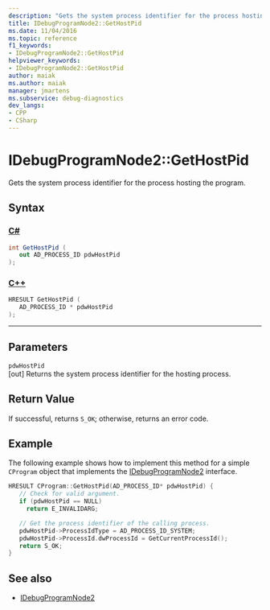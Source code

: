 ```yaml
---
description: "Gets the system process identifier for the process hosting the program."
title: IDebugProgramNode2::GetHostPid
ms.date: 11/04/2016
ms.topic: reference
f1_keywords:
- IDebugProgramNode2::GetHostPid
helpviewer_keywords:
- IDebugProgramNode2::GetHostPid
author: maiak
ms.author: maiak
manager: jmartens
ms.subservice: debug-diagnostics
dev_langs:
- CPP
- CSharp
---
```

# IDebugProgramNode2::GetHostPid

Gets the system process identifier for the process hosting the program.

## Syntax

### [C#](#tab/csharp)
```csharp
int GetHostPid ( 
   out AD_PROCESS_ID pdwHostPid
);
```
### [C++](#tab/cpp)
```cpp
HRESULT GetHostPid ( 
   AD_PROCESS_ID * pdwHostPid
);
```
---

## Parameters
`pdwHostPid`\
[out] Returns the system process identifier for the hosting process.

## Return Value
 If successful, returns `S_OK`; otherwise, returns an error code.

## Example
 The following example shows how to implement this method for a simple `CProgram` object that implements the [IDebugProgramNode2](../../../extensibility/debugger/reference/idebugprogramnode2.md) interface.

```cpp
HRESULT CProgram::GetHostPid(AD_PROCESS_ID* pdwHostPid) {
   // Check for valid argument.
   if (pdwHostPid == NULL)
     return E_INVALIDARG;

   // Get the process identifier of the calling process.
   pdwHostPid->ProcessIdType = AD_PROCESS_ID_SYSTEM;
   pdwHostPid->ProcessId.dwProcessId = GetCurrentProcessId();
   return S_OK;
}
```

## See also
- [IDebugProgramNode2](../../../extensibility/debugger/reference/idebugprogramnode2.md)
